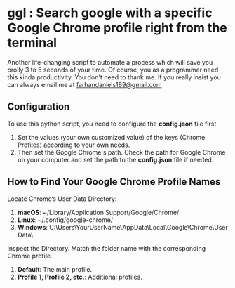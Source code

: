 # ggl : Search google with a specific Google Chrome profile right from the terminal

Another life-changing script to automate a process which will save you prolly 3 to 5 seconds of your time. Of course, you as a programmer need this kinda productivity. You don't need to thank me. If you really insist you can always email me at farhandaniels189@gmail.com

## Configuration

To use this python script, you need to configure the **config.json** file first.
1. Set the values (your own customized value) of the keys (Chrome Profiles) according to your own needs.
2. Then set the Google Chrome's path. Check the path for Google Chrome on your computer and set the path to the **config.json** file if needed.

## How to Find Your Google Chrome Profile Names

Locate Chrome’s User Data Directory:
1. **macOS**: ~/Library/Application Support/Google/Chrome/
2. **Linux**: ~/.config/google-chrome/
3. **Windows**: C:\Users\YourUserName\AppData\Local\Google\Chrome\User Data\

Inspect the Directory. Match the folder name with the corresponding Chrome profile.
1. **Default**: The main profile.
2. **Profile 1, Profile 2, etc.**: Additional profiles.
